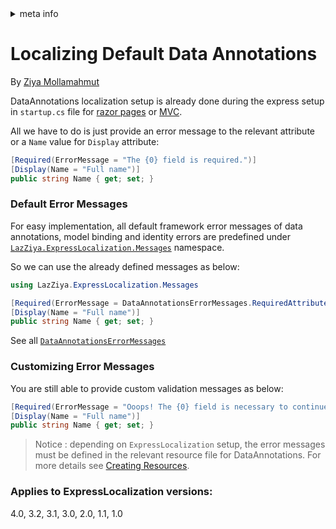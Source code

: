<!-- meta tags details, will be assigned to meta tags inside header by js -->
<div id="meta-info">
<details><summary>meta info</summary>

> * Title: <i id="md-title">Localizing Default Data Annotations</i>
> * Keywords: <i id="md-keywords">localization, asp.net-core, express-localization, data, annotations</i>
> * Description: <i id="md-description">Learn how use a localize default data annotations in Asp.Net Core.</i>
> * Author: <i id="md-author">Ziya Mollamahmut</i>
> * Date: <i id="md-date">08-Aug-2020</i>
> * Image: <i id="md-image">https://github.com/LazZiya/Docs/raw/master/LazZiya.ExpressLocalization/v4.0/images/lazziya-express-localization-logo.png</i>
> * Image-alt: <i id="md-image-alt">LazZiya.ExpressLocalization Logo</i>
> * Version: <i id="md-version">v4.0</i>

</details>
</div>

# Localizing Default Data Annotations

By [Ziya Mollamahmut](https://github.com/LazZiya)

DataAnnotations localization setup is already done during the express setup in `startup.cs` file for [razor pages][1] or [MVC][2].

All we have to do is just provide an error message to the relevant attribute or a `Name` value for `Display` attribute:

````csharp
[Required(ErrorMessage = "The {0} field is required.")]
[Display(Name = "Full name")]
public string Name { get; set; }
````

### Default Error Messages
For easy implementation, all default framework error messages of data annotations, model binding and identity errors are predefined under [`LazZiya.ExpressLocalization.Messages`][3] namespace.

So we can use the already defined messages as below:

````csharp
using LazZiya.ExpressLocalization.Messages

[Required(ErrorMessage = DataAnnotationsErrorMessages.RequiredAttribute_ValidationError)]
[Display(Name = "Full name")]
public string Name { get; set; }
````

See all [`DataAnnotationsErrorMessages`][4]

### Customizing Error Messages
You are still able to provide custom validation messages as below:
````csharp
[Required(ErrorMessage = "Ooops! The {0} field is necessary to continue...")]
[Display(Name = "Full name")]
public string Name { get; set; }
````

> Notice : depending on `ExpressLocalization` setup, the error messages must be defined in the relevant resource file for DataAnnotations. For more details see [Creating Resources][5].

[1]:Setup-for-Razor-Pages.md
[2]:Setup-for-mvc.md
[3]:https://github.com/LazZiya/ExpressLocalization/tree/master/LazZiya.ExpressLocalization/Messages
[4]:https://github.com/LazZiya/ExpressLocalization/blob/master/LazZiya.ExpressLocalization/Messages/DataAnnotationsErrorMessages.cs
[5]:Creating-Resources.md

### Applies to ExpressLocalization versions:
 4.0, 3.2, 3.1, 3.0, 2.0, 1.1, 1.0